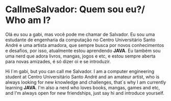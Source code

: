 # CallmeSalvador: Quem sou eu?/ Who am I?

Olá eu sou a gabi, mas você pode me chamar de Salvador.
Eu sou uma estudante de engenharia da computação no Centro Universitário Santo André e uma artista amadora, que sempre busca por novos conhecimentos e desafios, por isso, atualmente estou aprendendo __JAVA__. Eu também sou uma nerd que adora livros, mangas, jogos e etc, e estou sempre aberta para novas amizades, é só dizer oi e se introduzir.

Hi I´m gabi, but you can call me Salvador.
I am a computer engineering student at Centro Universitário Santo André and an amateur artist, who is always looking for new knowledge and challenges, that´s why I am currently learning __JAVA__. I'm also a nerd who loves books, mangas, games and etc, and I'm always open for new friendships, just say hi and introduce yourself.

